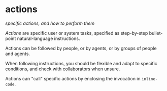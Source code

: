 # actions
*specific actions, and how to perform them*

*Actions* are specific user or system tasks, specified as step-by-step bullet-point natural-language instructions.

Actions can be followed by people, or by agents, or by groups of people and agents. 

When following instructions, you should be flexible and adapt to specific conditions, and check with collaborators when unsure.

Actions can "call" specific actions by enclosing the invocation in `inline-code`.

